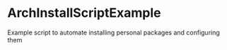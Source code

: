 # ArchInstallScriptExample
Example script to automate installing personal packages and configuring them
